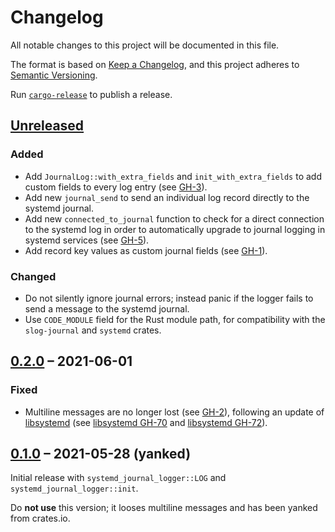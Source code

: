 # Changelog

All notable changes to this project will be documented in this file.

The format is based on [Keep a Changelog](https://keepachangelog.com/en/1.0.0/),
and this project adheres to [Semantic Versioning](https://semver.org/spec/v2.0.0.html).

Run [`cargo-release`][cr] to publish a release.

[cr]: https://github.com/sunng87/cargo-release/

## [Unreleased]

### Added
- Add `JournalLog::with_extra_fields` and `init_with_extra_fields` to add custom fields to every log entry (see [GH-3]).
- Add new `journal_send` to send an individual log record directly to the systemd journal.
- Add new `connected_to_journal` function to check for a direct connection to the systemd log in order to automatically upgrade to journal logging in systemd services (see [GH-5]).
- Add record key values as custom journal fields (see [GH-1]).

### Changed
- Do not silently ignore journal errors; instead panic if the logger fails to send a message to the systemd journal.
- Use `CODE_MODULE` field for the Rust module path, for compatibility with the `slog-journal` and `systemd` crates.

[GH-1]: https://github.com/lunaryorn/systemd-journal-logger.rs/pull/1
[GH-3]: https://github.com/lunaryorn/systemd-journal-logger.rs/pull/3
[GH-5]: https://github.com/lunaryorn/systemd-journal-logger.rs/pull/5

## [0.2.0] – 2021-06-01

### Fixed

- Multiline messages are no longer lost (see [GH-2]), following an update of [libsystemd] (see [libsystemd GH-70] and [libsystemd GH-72]).

[GH-2]: https://github.com/lunaryorn/systemd-journal-logger.rs/pull/2
[libsystemd]: https://github.com/lucab/libsystemd-rs
[libsystemd GH-70]: https://github.com/lucab/libsystemd-rs/issues/70
[libsystemd GH-72]: https://github.com/lucab/libsystemd-rs/pull/72

## [0.1.0] – 2021-05-28 (yanked)

Initial release with `systemd_journal_logger::LOG` and `systemd_journal_logger::init`.

Do **not use** this version; it looses multiline messages and has been yanked from crates.io.

[Unreleased]: https://github.com/lunaryorn/systemd-journal-logger.rs/compare/v0.2.0...HEAD
[0.2.0]: https://github.com/lunaryorn/systemd-journal-logger.rs/compare/v0.1.0...v0.2.0
[0.1.0]: https://github.com/lunaryorn/systemd-journal-logger.rs/releases/tag/v0.1.0
